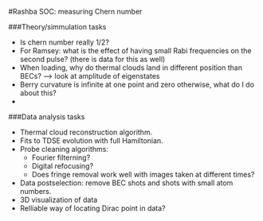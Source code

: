 #Rashba SOC: measuring Chern number

###Theory/simmulation tasks
* Is chern number really 1/2?
* For Ramsey: what is the effect of having small Rabi frequencies on the second pulse? (there is data for this as well)
* When loading, why do thermal clouds land in different position than BECs? --> look at amplitude of eigenstates
* Berry curvature is infinite at one point and zero otherwise, what do I do about this?
* 

###Data analysis tasks
* Thermal cloud reconstruction algorithm.
* Fits to TDSE evolution with full Hamiltonian.
* Probe cleaning algorithms:
	* Fourier filterning?
	* Digital refocusing?
	* Does fringe removal work well with images taken at different times?
* Data postselection: remove BEC shots and shots with small atom numbers.
* 3D visualization of data
* Relliable way of locating Dirac point in data?
